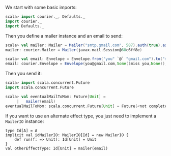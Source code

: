 We start with some basic imports:

```scala
scala> import courier._, Defaults._
import courier._
import Defaults._
```

Then you define a mailer instance and an email to send:

```scala
scala> val mailer: Mailer = Mailer("smtp.gmail.com", 587).auth(true).as("you@gmail.com", "p@$$w0rd").startTtls(true)()
mailer: courier.Mailer = Mailer(javax.mail.Session@68c6ff8e)

scala> val email: Envelope = Envelope.from("you" `@` "gmail.com").to("mom" `@` "gmail.com").cc("dad" `@` "gmail.com").subject("miss you").content(Text("hi mom"))
email: courier.Envelope = Envelope(you@gmail.com,Some((miss you,None)),List(mom@gmail.com),List(dad@gmail.com),List(),None,None,List(),Text(hi mom,UTF-8))
```

Then you send it:
```scala
scala> import scala.concurrent.Future
import scala.concurrent.Future

scala> val eventualMailToMom: Future[Unit] =
     |   mailer(email)
eventualMailToMom: scala.concurrent.Future[Unit] = Future(<not completed>)
```

If you want to use an alternate effect type, you just need to implement a `MailerIO` instance:
```
type Id[A] = A
implicit val idMailerIO: MailerIO[Id] = new MailerIO {
    def run(f: => Unit): Id[Unit] = Unit
}
val otherEffectType: Id[Unit] = mailer(email)
```
